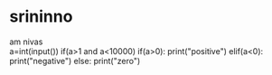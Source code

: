 # srininno
am nivas  
a=int(input())
if(a>1 and a<10000)
  if(a>0):
    print("positive")
  elif(a<0):
    print("negative")
  else:
    print("zero")
